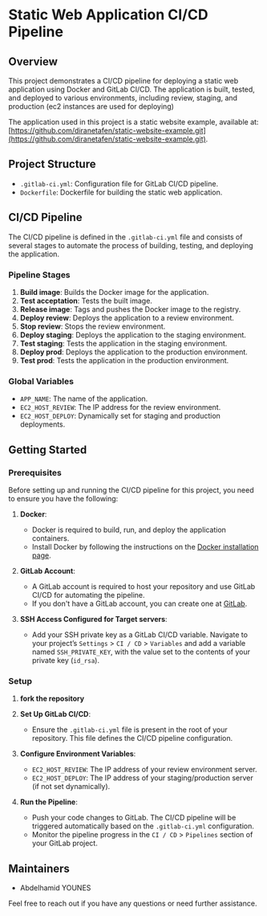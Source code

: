 # Static Web Application CI/CD Pipeline

## Overview

This project demonstrates a CI/CD pipeline for deploying a static web application using Docker and GitLab CI/CD. The application is built, tested, and deployed to various environments, including review, staging, and production (ec2 instances are used for deploying)

The application used in this project is a static website example, available at: [https://github.com/diranetafen/static-website-example.git](https://github.com/diranetafen/static-website-example.git).


## Project Structure

- `.gitlab-ci.yml`: Configuration file for GitLab CI/CD pipeline.
- `Dockerfile`: Dockerfile for building the static web application.

## CI/CD Pipeline

The CI/CD pipeline is defined in the `.gitlab-ci.yml` file and consists of several stages to automate the process of building, testing, and deploying the application.

### Pipeline Stages

1. **Build image**: Builds the Docker image for the application.
2. **Test acceptation**: Tests the built image.
3. **Release image**: Tags and pushes the Docker image to the registry.
4. **Deploy review**: Deploys the application to a review environment.
5. **Stop review**: Stops the review environment.
6. **Deploy staging**: Deploys the application to the staging environment.
7. **Test staging**: Tests the application in the staging environment.
8. **Deploy prod**: Deploys the application to the production environment.
9. **Test prod**: Tests the application in the production environment.

### Global Variables

- `APP_NAME`: The name of the application.
- `EC2_HOST_REVIEW`: The IP address for the review environment.
- `EC2_HOST_DEPLOY`: Dynamically set for staging and production deployments.

## Getting Started

### Prerequisites

Before setting up and running the CI/CD pipeline for this project, you need to ensure you have the following:

1. **Docker**: 
    - Docker is required to build, run, and deploy the application containers. 
    - Install Docker by following the instructions on the [Docker installation page](https://docs.docker.com/get-docker/).

2. **GitLab Account**:
    - A GitLab account is required to host your repository and use GitLab CI/CD for automating the pipeline.
    - If you don't have a GitLab account, you can create one at [GitLab](https://gitlab.com/users/sign_up).

3. **SSH Access Configured for Target servers**:
    - Add your SSH private key as a GitLab CI/CD variable. Navigate to your project’s `Settings` > `CI / CD` > `Variables` and add a variable named `SSH_PRIVATE_KEY`, with the value set to the contents of your private key (`id_rsa`).

### Setup
1. **fork the repository**
2. **Set Up GitLab CI/CD**:
    - Ensure the `.gitlab-ci.yml` file is present in the root of your repository. This file defines the CI/CD pipeline configuration.

3. **Configure Environment Variables**: 
    - `EC2_HOST_REVIEW`: The IP address of your review environment server.
    - `EC2_HOST_DEPLOY`: The IP address of your staging/production server (if not set dynamically).

4. **Run the Pipeline**:
    - Push your code changes to GitLab. The CI/CD pipeline will be triggered automatically based on the `.gitlab-ci.yml` configuration.
    - Monitor the pipeline progress in the `CI / CD` > `Pipelines` section of your GitLab project.

## Maintainers

- Abdelhamid YOUNES

Feel free to reach out if you have any questions or need further assistance.